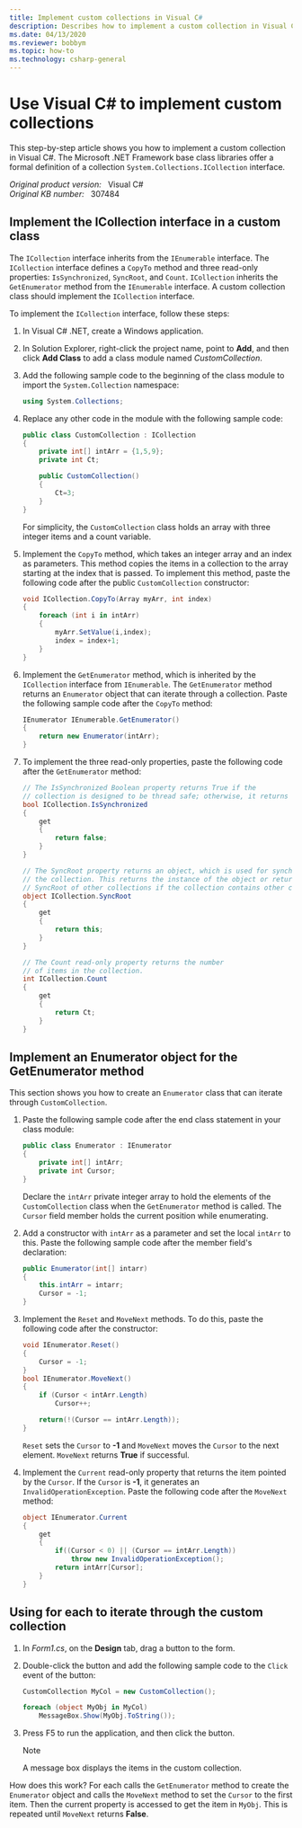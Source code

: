 ```yaml
---
title: Implement custom collections in Visual C#
description: Describes how to implement a custom collection in Visual C#. Also includes a code sample that illustrates the task.
ms.date: 04/13/2020
ms.reviewer: bobbym
ms.topic: how-to
ms.technology: csharp-general
---
```

# Use Visual C# to implement custom collections  

This step-by-step article shows you how to implement a custom collection in Visual C#. The Microsoft .NET Framework base class libraries offer a formal definition of a collection `System.Collections.ICollection` interface.

_Original product version:_ &nbsp; Visual C#  
_Original KB number:_ &nbsp; 307484

## Implement the ICollection interface in a custom class

The `ICollection` interface inherits from the `IEnumerable` interface. The `ICollection` interface defines a `CopyTo` method and three read-only properties: `IsSynchronized`, `SyncRoot`, and `Count`. `ICollection` inherits the `GetEnumerator` method from the `IEnumerable` interface. A custom collection class should implement the `ICollection` interface.

To implement the `ICollection` interface, follow these steps:

1. In Visual C# .NET, create a Windows application.
2. In Solution Explorer, right-click the project name, point to **Add**, and then click **Add Class** to add a class module named *CustomCollection*.

3. Add the following sample code to the beginning of the class module to import the `System.Collection` namespace:

    ```csharp
    using System.Collections;
    ```

4. Replace any other code in the module with the following sample code:

    ```csharp
    public class CustomCollection : ICollection
    {
        private int[] intArr = {1,5,9};
        private int Ct;

        public CustomCollection()
        {
            Ct=3;
        }
    }
    ```

    For simplicity, the `CustomCollection` class holds an array with three integer items and a count variable.

5. Implement the `CopyTo` method, which takes an integer array and an index as parameters. This method copies the items in a collection to the array starting at the index that is passed. To implement this method, paste the following code after the public `CustomCollection` constructor:

    ```csharp
    void ICollection.CopyTo(Array myArr, int index)
    {
        foreach (int i in intArr)
        {
            myArr.SetValue(i,index);
            index = index+1;
        }
    }
    ```

6. Implement the `GetEnumerator` method, which is inherited by the `ICollection` interface from `IEnumerable`. The `GetEnumerator` method returns an `Enumerator` object that can iterate through a collection. Paste the following sample code after the `CopyTo` method:

    ```csharp
    IEnumerator IEnumerable.GetEnumerator()
    {
        return new Enumerator(intArr);
    }
    ```

7. To implement the three read-only properties, paste the following code after the `GetEnumerator` method:

    ```csharp
    // The IsSynchronized Boolean property returns True if the
    // collection is designed to be thread safe; otherwise, it returns False.
    bool ICollection.IsSynchronized
    {
        get
        {
            return false;
        }
    }

    // The SyncRoot property returns an object, which is used for synchronizing
    // the collection. This returns the instance of the object or returns the
    // SyncRoot of other collections if the collection contains other collections.
    object ICollection.SyncRoot
    {
        get
        {
            return this;
        }
    }

    // The Count read-only property returns the number
    // of items in the collection.
    int ICollection.Count
    {
        get
        {
            return Ct;
        }
    }
    ```

## Implement an Enumerator object for the GetEnumerator method

This section shows you how to create an `Enumerator` class that can iterate through `CustomCollection`.

1. Paste the following sample code after the end class statement in your class module:

    ```csharp
    public class Enumerator : IEnumerator
    {
        private int[] intArr;
        private int Cursor;
    }
    ```

    Declare the `intArr` private integer array to hold the elements of the `CustomCollection` class when the `GetEnumerator` method is called. The `Cursor` field member holds the current position while enumerating.

2. Add a constructor with `intArr` as a parameter and set the local `intArr` to this. Paste the following sample code after the member field's declaration:

    ```csharp
    public Enumerator(int[] intarr)
    {
        this.intArr = intarr;
        Cursor = -1;
    }
    ```

3. Implement the `Reset` and `MoveNext` methods. To do this, paste the following code after the constructor:

    ```csharp
    void IEnumerator.Reset()
    {
        Cursor = -1;
    }
    bool IEnumerator.MoveNext()
    {
        if (Cursor < intArr.Length)
            Cursor++;

        return(!(Cursor == intArr.Length));
    }
    ```

    `Reset` sets the `Cursor` to **-1** and `MoveNext` moves the `Cursor` to the next element. `MoveNext` returns **True** if successful.

4. Implement the `Current` read-only property that returns the item pointed by the `Cursor`. If the `Cursor` is **-1**, it generates an `InvalidOperationException`. Paste the following code after the `MoveNext` method:

    ```csharp
    object IEnumerator.Current
    {
        get
        {
            if((Cursor < 0) || (Cursor == intArr.Length))
                throw new InvalidOperationException();
            return intArr[Cursor];
        }
    }
    ```

## Using for each to iterate through the custom collection

1. In *Form1.cs*, on the **Design** tab, drag a button to the form.
2. Double-click the button and add the following sample code to the `Click` event of the button:

    ```csharp
    CustomCollection MyCol = new CustomCollection();

    foreach (object MyObj in MyCol)
        MessageBox.Show(MyObj.ToString());
    ```

3. Press F5 to run the application, and then click the button.

    > [!NOTE]
    > A message box displays the items in the custom collection.

How does this work? For each calls the `GetEnumerator` method to create the `Enumerator` object and calls the `MoveNext` method to set the `Cursor` to the first item. Then the current property is accessed to get the item in `MyObj`. This is repeated until `MoveNext` returns **False**.
